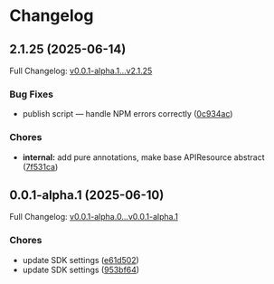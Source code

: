 # Changelog

## 2.1.25 (2025-06-14)

Full Changelog: [v0.0.1-alpha.1...v2.1.25](https://github.com/brandnholl/doge-sdk/compare/v0.0.1-alpha.1...v2.1.25)

### Bug Fixes

* publish script — handle NPM errors correctly ([0c934ac](https://github.com/brandnholl/doge-sdk/commit/0c934acb239469d35def6c3d57a00e1986ebd38e))


### Chores

* **internal:** add pure annotations, make base APIResource abstract ([7f531ca](https://github.com/brandnholl/doge-sdk/commit/7f531cafe94abb9dad62e311b3e6c5b080c19729))

## 0.0.1-alpha.1 (2025-06-10)

Full Changelog: [v0.0.1-alpha.0...v0.0.1-alpha.1](https://github.com/brandnholl/doge-sdk/compare/v0.0.1-alpha.0...v0.0.1-alpha.1)

### Chores

* update SDK settings ([e61d502](https://github.com/brandnholl/doge-sdk/commit/e61d502c5f995a327da72093ad819d2762f801a8))
* update SDK settings ([953bf64](https://github.com/brandnholl/doge-sdk/commit/953bf649b55bfd2fe8fd7cdb6cfcf8c7d81ababb))
